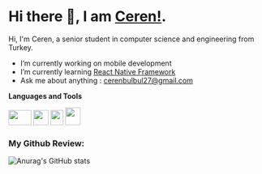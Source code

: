 
  # Hi there 👋, I am [Ceren!](http://cerenbulbul.mypressonline.com/). 
  
  Hi, I'm Ceren, a senior student in computer science and engineering from Turkey.
  
  
  * I’m currently working on mobile development 
  * I’m currently learning [React Native Framework](https://github.com/cerenbulbul/PedigreeAll_Mobile)
  * Ask me about anything : cerenbulbul27@gmail.com

  **Languages and Tools**
  
  <img src="https://upload.wikimedia.org/wikipedia/commons/thumb/a/a7/React-icon.svg/768px-React-icon.svg.png" width="45" height="30"> <img src="https://upload.wikimedia.org/wikipedia/commons/thumb/9/99/Unofficial_JavaScript_logo_2.svg/1024px-Unofficial_JavaScript_logo_2.svg.png" width="30" height="30"> <img src="https://upload.wikimedia.org/wikipedia/commons/thumb/d/d7/Android_robot.svg/1200px-Android_robot.svg.png" width="25" height="30"> <img src="https://upload.wikimedia.org/wikipedia/en/3/30/Java_programming_language_logo.svg" width="30" height="35"> 
  

  ### My Github Review:

  ![Anurag's GitHub stats](https://github-readme-stats.vercel.app/api?username=cerenbulbul&show_icons=true) 

  

